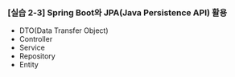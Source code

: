### [실습 2-3] Spring Boot와 JPA(Java Persistence API) 활용

* DTO(Data Transfer Object)
* Controller
* Service
* Repository
* Entity
